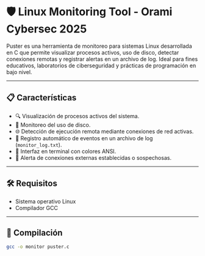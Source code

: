 # 🛡️ Linux Monitoring Tool - Orami Cybersec 2025

Puster es una herramienta de monitoreo para sistemas Linux desarrollada en C que permite visualizar procesos activos, uso de disco, detectar conexiones remotas y registrar alertas en un archivo de log. Ideal para fines educativos, laboratorios de ciberseguridad y prácticas de programación en bajo nivel.

---

## 📋 Características

* 🔍 Visualización de procesos activos del sistema.
* 💽 Monitoreo del uso de disco.
* 🌐 Detección de ejecución remota mediante conexiones de red activas.
* 🧾 Registro automático de eventos en un archivo de log (`monitor_log.txt`).
* 🎨 Interfaz en terminal con colores ANSI.
* 🛑 Alerta de conexiones externas establecidas o sospechosas.

---

## 🛠️ Requisitos

* Sistema operativo Linux
* Compilador GCC

---

## 🧪 Compilación

```bash
gcc -o monitor puster.c
```

